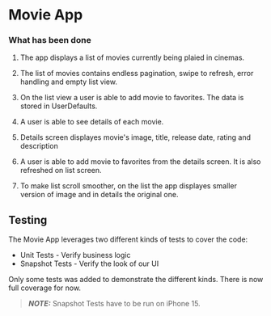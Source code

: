 # Movie App #

### What has been done

1. The app displays a list of movies currently being plaied in cinemas.
	
2. The list of movies contains endless pagination, swipe to refresh, error handling and empty list view. 

3. On the list view a user is able to add movie to favorites. The data is stored in UserDefaults.

4. A user is able to see details of each movie.
	
5. Details screen displayes movie's image, title, release date, rating and description

6. A user is able to add movie to favorites from the details screen. It is also refreshed on list screen.

7. To make list scroll smoother, on the list the app displayes smaller version of image and in details the original one.

## Testing

The Movie App leverages two different kinds of tests to cover the code:

* Unit Tests - Verify business logic
* Snapshot Tests - Verify the look of our UI

Only some tests was added to demonstrate the different kinds. There is now full coverage for now.

> **_NOTE:_** Snapshot Tests have to be run on iPhone 15.